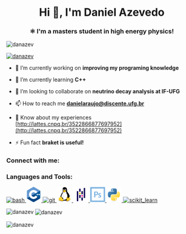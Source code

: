 <h1 align="center">Hi 👋, I'm Daniel Azevedo</h1>
<h3 align="center">⚛︎ I'm a masters student in high energy physics!</h3>

<p align="left"> <img src="https://komarev.com/ghpvc/?username=danazev&label=Profile%20views&color=0e75b6&style=flat" alt="danazev" /> </p>

<p align="left"> <a href="https://github.com/ryo-ma/github-profile-trophy"><img src="https://github-profile-trophy.vercel.app/?username=danazev" alt="danazev" /></a> </p>

- 🔭 I’m currently working on **improving my programing knowledge**

- 🌱 I’m currently learning **C++**

- 👯 I’m looking to collaborate on **neutrino decay analysis at IF-UFG**

- 📫 How to reach me **danielaraujo@discente.ufg.br**

- 📄 Know about my experiences [http://lattes.cnpq.br/3522866877697952](http://lattes.cnpq.br/3522866877697952)

- ⚡ Fun fact **braket is useful!**

<h3 align="left">Connect with me:</h3>
<p align="left">
</p>

<h3 align="left">Languages and Tools:</h3>
<p align="left"> <a href="https://www.gnu.org/software/bash/" target="_blank" rel="noreferrer"> <img src="https://www.vectorlogo.zone/logos/gnu_bash/gnu_bash-icon.svg" alt="bash" width="40" height="40"/> </a> <a href="https://www.w3schools.com/cpp/" target="_blank" rel="noreferrer"> <img src="https://raw.githubusercontent.com/devicons/devicon/master/icons/cplusplus/cplusplus-original.svg" alt="cplusplus" width="40" height="40"/> </a> <a href="https://git-scm.com/" target="_blank" rel="noreferrer"> <img src="https://www.vectorlogo.zone/logos/git-scm/git-scm-icon.svg" alt="git" width="40" height="40"/> </a> <a href="https://www.linux.org/" target="_blank" rel="noreferrer"> <img src="https://raw.githubusercontent.com/devicons/devicon/master/icons/linux/linux-original.svg" alt="linux" width="40" height="40"/> </a> <a href="https://pandas.pydata.org/" target="_blank" rel="noreferrer"> <img src="https://raw.githubusercontent.com/devicons/devicon/2ae2a900d2f041da66e950e4d48052658d850630/icons/pandas/pandas-original.svg" alt="pandas" width="40" height="40"/> </a> <a href="https://www.photoshop.com/en" target="_blank" rel="noreferrer"> <img src="https://raw.githubusercontent.com/devicons/devicon/master/icons/photoshop/photoshop-line.svg" alt="photoshop" width="40" height="40"/> </a> <a href="https://www.python.org" target="_blank" rel="noreferrer"> <img src="https://raw.githubusercontent.com/devicons/devicon/master/icons/python/python-original.svg" alt="python" width="40" height="40"/> </a> <a href="https://scikit-learn.org/" target="_blank" rel="noreferrer"> <img src="https://upload.wikimedia.org/wikipedia/commons/0/05/Scikit_learn_logo_small.svg" alt="scikit_learn" width="40" height="40"/> </a> </p>

<p><img align="left" src="https://github-readme-stats.vercel.app/api/top-langs?username=danazev&show_icons=true&locale=en&layout=compact" alt="danazev" /></p>

<p>&nbsp;<img align="center" src="https://github-readme-stats.vercel.app/api?username=danazev&show_icons=true&locale=en" alt="danazev" /></p>

<p><img align="center" src="https://github-readme-streak-stats.herokuapp.com/?user=danazev&&&theme=tokyonight" alt="danazev" /></p>

